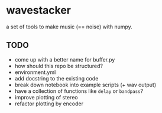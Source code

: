 # wavestacker
a set of tools to make music (== noise) with numpy.

## TODO
- come up with a better name for buffer.py
- how should this repo be structured?
- environment.yml
- add docstring to the existing code
- break down notebook into example scripts (+ wav output)
- have a collection of functions like `delay` or `bandpass`?
- improve plotting of stereo
- refactor plotting by encoder
